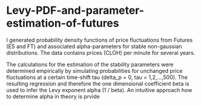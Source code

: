 # Levy-PDF-and-parameter-estimation-of-futures
I generated probability density functions of price fluctuations from Futures (ES and FT) and associated alpha-parameters for stable non-gaussian distributions. The data contains prices (CLOH) per minute for several years.

The calculations for the estimation of the stability parameters were determined empirically by simulating probabilities for unchanged price fluctuations at a certain time-shift tau (delta_p = 0, tau = 1,2,...,500). The resulting regression and therefore the one dimensional coefficient beta is used to infer the Levy exponent alpha (1 / beta). An intuitive approach how to determine alpha in theory is prvide
